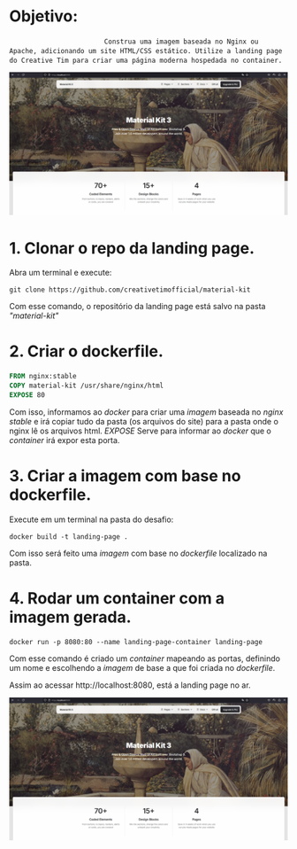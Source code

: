 # Objetivo:

`                        Construa uma imagem baseada no Nginx ou Apache, adicionando um site HTML/CSS estático. Utilize a landing page do Creative Tim para criar uma página moderna hospedada no container.`

![visão geral do desafio](/exerc09/visao-geral.png)

# 1. Clonar o repo da landing page.

Abra um terminal e execute:

```
git clone https://github.com/creativetimofficial/material-kit
```

Com esse comando, o repositório da landing page está salvo na pasta _"material-kit"_

# 2. Criar o dockerfile.

```dockerfile
FROM nginx:stable
COPY material-kit /usr/share/nginx/html
EXPOSE 80
```

Com isso, informamos ao _docker_ para criar uma _imagem_ baseada no _nginx_ _stable_ e irá copiar tudo da pasta (os arquivos do site) para a pasta onde o nginx lê os arquivos html. _EXPOSE_ Serve para informar ao _docker_ que o _container_ irá expor esta porta.

# 3. Criar a imagem com base no dockerfile.

Execute em um terminal na pasta do desafio:

```docker
docker build -t landing-page .
```

Com isso será feito uma _imagem_ com base no _dockerfile_ localizado na pasta.

# 4. Rodar um container com a imagem gerada.

```docker
docker run -p 8080:80 --name landing-page-container landing-page
```

Com esse comando é criado um _container_ mapeando as portas, definindo um nome e escolhendo a _imagem_ de base a que foi criada no _dockerfile_.

Assim ao acessar http://localhost:8080, está a landing page no ar.

![visão geral do desafio](/exerc09/visao-geral.png)
